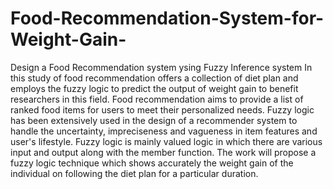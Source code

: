 # Food-Recommendation-System-for-Weight-Gain-
Design a Food Recommendation system ysing Fuzzy Inference system 
In this study of food recommendation offers a collection of diet plan and employs the fuzzy logic to predict the output of 	weight gain to benefit researchers in this field. Food recommendation aims to provide a list of ranked food items for users to meet their personalized needs. Fuzzy logic has been extensively used in the design of a recommender system to handle the uncertainty, impreciseness and vagueness in item features and user's lifestyle.  Fuzzy logic is mainly valued logic in which there are various input and output along with the member function. The work will propose a fuzzy logic technique which shows accurately the weight gain of the individual on following the diet plan for a particular duration. 
